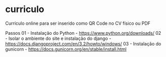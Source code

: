 # curriculo
Currículo online para ser inserido como QR Code no CV físico ou PDF

Passos
01 - Instalação do Python - https://www.python.org/downloads/
02 - Isolar o ambiente do site e instalação do django - https://docs.djangoproject.com/en/3.2/howto/windows/
03 - Instalação do gunicorn - https://docs.gunicorn.org/en/stable/install.html
